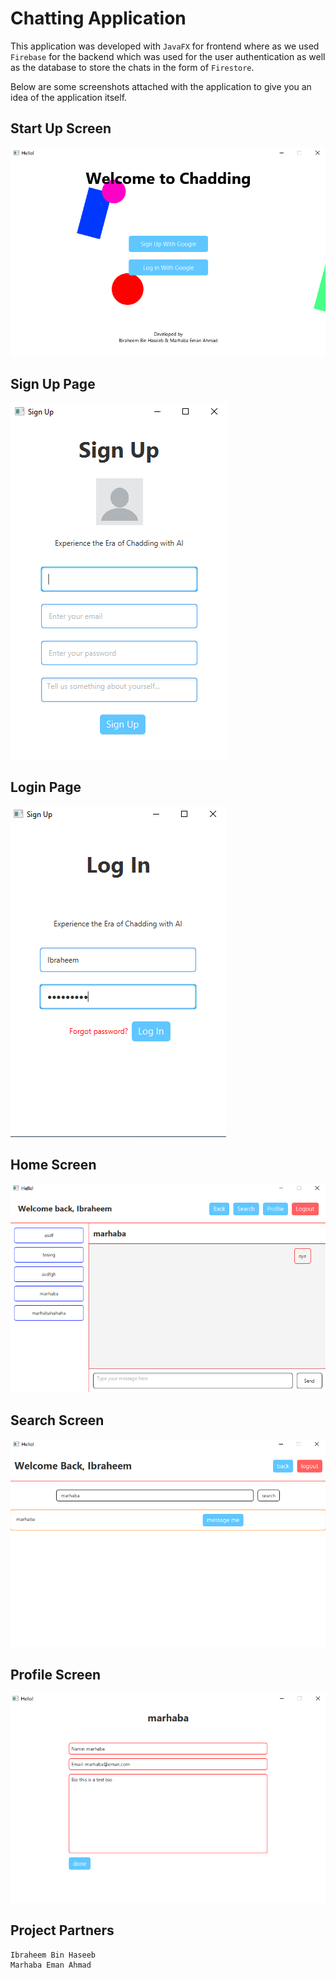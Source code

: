 # Chatting Application

This application was developed with `JavaFX` for frontend where as we used `Firebase` for the backend which was used for the user authentication as well as the database to store the chats in the form of `Firestore`.

Below are some screenshots attached with the application to give you an idea of the application itself.

## Start Up Screen
![Start Up Screen](screenshots/start.PNG)

## Sign Up Page
![Sign Up Screen](screenshots/signUp.PNG)

## Login Page
![Login Screen](screenshots/login.PNG)

## Home Screen
![Home Screen](screenshots/home.PNG)

## Search Screen
![Search Screen](screenshots/search.PNG)

## Profile Screen
![Profile Screen](screenshots/profile.PNG)

## Project Partners
```
Ibraheem Bin Haseeb
Marhaba Eman Ahmad
```

